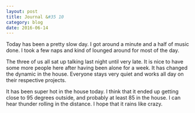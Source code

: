 ```yaml
---
layout: post
title: Journal &#35 10
category: blog
date: 2016-06-14
---
```

Today has been a pretty slow day. I got around a minute and a half of music done. I took a few naps and kind of lounged around for most of the day.

The three of us all sat up talking last night until very late. It is nice to have some more people here after having been alone for a week. It has changed the dynamic in the house. Everyone stays very quiet and works all day on their respective projects.

It has been super hot in the house today. I think that it ended up getting close to 95 degrees outside, and probably at least 85 in the house. I can hear thunder rolling in the distance. I hope that it rains like crazy.